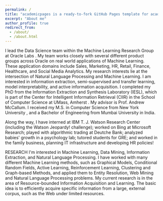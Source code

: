```yaml
---
permalink: /
title: "academicpages is a ready-to-fork GitHub Pages template for academic personal websites"
excerpt: "About me"
author_profile: true
redirect_from: 
  - /about/
  - /about.html
---
```


I lead the Data Science team within the Machine Learning Research Group at Oracle Labs . My team works closely with several different product groups across Oracle on real world applications of Machine Learning. These application domains include Sales, Marketing, HR, Retail, Finance, Healthcare, and Social Media Analytics. My research interests lie at the intersection of Natural Language Processing and Machine Learning. I am interested in information extraction, semi-supervised and transfer learning, model interpretability, and active information acquisition.
I completed my PhD from the Information Extraction and Synthesis Laboratory (IESL), which is part of the Center for Intelligent Information Retrieval (CIIR) in the School of Computer Science at UMass, Amherst . My advisor is Prof. Andrew McCallum. I received my M.S. in Computer Science from New York University , and a Bachelor of Engineering from Mumbai University in India.

Along the way, I have interned at IBM T. J. Watson Research Center (including the Watson Jeopardy! challenge); worked on Bing at Microsoft Research; played with algorithmic trading at Deutche Bank; analyzed babies' growth in a psychology lab; tutored students for GRE; and worked in the family business, planning IT infrastructure and developing HR policies!

RESEARCH
I'm interested in Machine Learning, Data Mining, Information Extraction, and Natural Language Processing. I have worked with many different Machine Learning methods, such as Graphical Models, Conditional Random Fields, Active Learning, Reinforcement Learning, Clustering and Graph-based Methods, and applied them to Entity Resolution, Web Mining and Natural Language Processing problems. My current research is in the area of Resource-bounded Information Acquisition and Learning. The basic idea is to efficiently acquire specific information from a large, external corpus, such as the Web under limited resources.
